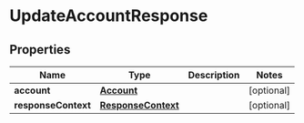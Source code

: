 

# UpdateAccountResponse


## Properties

| Name | Type | Description | Notes |
|------------ | ------------- | ------------- | -------------|
|**account** | [**Account**](Account.md) |  |  [optional] |
|**responseContext** | [**ResponseContext**](ResponseContext.md) |  |  [optional] |



